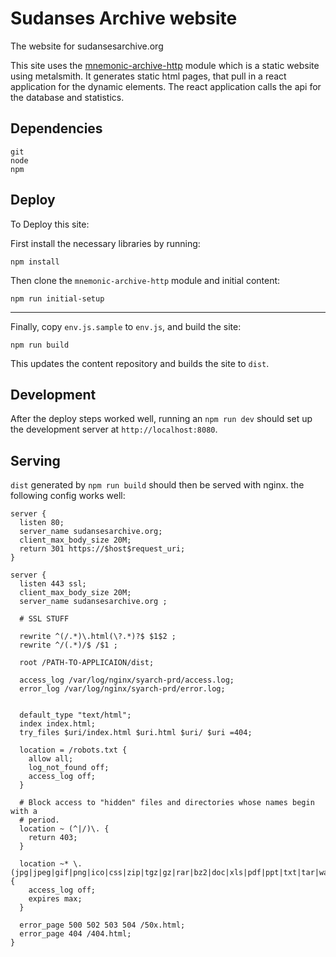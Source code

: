 # Sudanses Archive website

The website for sudansesarchive.org

This site uses the [mnemonic-archive-http](https://github.com/sudansesarchive/mnemonic-archive-http) module which is a static website using metalsmith.  It generates static html pages, that pull in a react application for the dynamic elements. The react application calls the api for the database and statistics.


## Dependencies

```
git
node
npm
```

## Deploy

To Deploy this site: 

First install the necessary libraries by running:

```
npm install
```

Then clone the `mnemonic-archive-http` module and initial content:

```
npm run initial-setup
```

----------------------

Finally, copy `env.js.sample` to `env.js`, and build the site:

```
npm run build
```

This updates the content repository and builds the site to `dist`.

## Development

After the deploy steps worked well, running an `npm run dev`  should set up the development server at `http://localhost:8080`.

## Serving

`dist` generated by `npm run build` should then be served with nginx.  the following config works well:

```
server {
  listen 80;
  server_name sudansesarchive.org;
  client_max_body_size 20M;
  return 301 https://$host$request_uri;
}

server {
  listen 443 ssl;
  client_max_body_size 20M;
  server_name sudansesarchive.org ;

  # SSL STUFF

  rewrite ^(/.*)\.html(\?.*)?$ $1$2 ;
  rewrite ^/(.*)/$ /$1 ;

  root /PATH-TO-APPLICAION/dist;

  access_log /var/log/nginx/syarch-prd/access.log;
  error_log /var/log/nginx/syarch-prd/error.log;


  default_type "text/html";
  index index.html;
  try_files $uri/index.html $uri.html $uri/ $uri =404;

  location = /robots.txt {
    allow all;
    log_not_found off;
    access_log off;
  }

  # Block access to "hidden" files and directories whose names begin with a
  # period.
  location ~ (^|/)\. {
    return 403;
  }

  location ~* \.(jpg|jpeg|gif|png|ico|css|zip|tgz|gz|rar|bz2|doc|xls|pdf|ppt|txt|tar|wav|bmp|rtf|js|mp3|avi|mov|flv|swf|woff|ttf|html)$ {
    access_log off;
    expires max;
  }

  error_page 500 502 503 504 /50x.html;
  error_page 404 /404.html;
}
```
